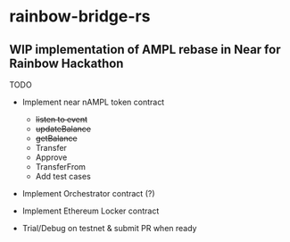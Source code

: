 rainbow-bridge-rs
=====================================

WIP implementation of AMPL rebase in Near for Rainbow Hackathon
----------

TODO
- Implement near nAMPL token contract	
	- ~~listen to event~~
	- ~~updateBalance~~
	- ~~getBalance~~
	- Transfer
	- Approve
	- TransferFrom
	- Add test cases

- Implement Orchestrator contract (?) 
- Implement Ethereum Locker contract
- Trial/Debug on testnet & submit PR when ready
